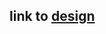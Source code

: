 ## link to [design](https://www.figma.com/design/vjkiM7I8mw8tNfvJiUo7kd/Untitled?node-id=158-104&t=hkbVRy1LP2UffIfT-1)

